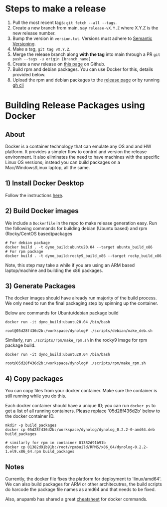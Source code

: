 # Steps to make a release
1. Pull the most recent tags: `git fetch --all --tags`.
2. Create a new branch from main, say `release-vX.Y.Z` where X.Y.Z is the new release number.
3. Bump the version in `version.txt`. Versions must adhere to [Semantic Versioning](https://semver.org/).
4. Make a tag, `git tag vX.Y.Z`.
5. Merge the release branch along **with the tag** into main through a PR `git push --tags -u origin
   [branch_name]`
6. Create a new release on [this
  page](https://github.com/facebookincubator/dynolog/releases) on Github.
7. Build rpm and debian packages. You can use Docker for this, details provided below.
7. Upload the rpm and debian packages to the [release page](https://github.com/facebookincubator/dynolog/releases) or by running [gh cli](https://cli.github.com/manual/gh_release_upload)

# Building Release Packages using Docker

## About
Docker is a container technology that can emulate any OS and and HW platform. It provides a simpler flow to control and version the release environment. It also eliminates the need to have machines with the specific Linux OS versions; instead you can build packages on a Mac/Windows/Linux laptop, all the same.

## 1) Install Docker Desktop
Follow the instructions [here](https://docs.docker.com/get-docker/).

## 2) Build Docker images
We include a `Dockerfile` in the repo to make release generation easy.
Run the following commands for building debian (Ubuntu based) and rpm (Rocky/CentOS based)packages
```
# For debian package
docker build . -t dyno_build:ubuntu20.04 --target ubuntu_build_x86
# For rpm package
docker build . -t dyno_build:rocky9_build_x86 --target rocky_build_x86
```

Note, this step may take a while if you are using an ARM based laptop/machine and building the x86 packages.

## 3) Generate Packages

The docker images should have already run majority of the build process. We only need to run the final packaging step by spinning up the container.

Below are commands for Ubuntu/debian package build
```
docker run -it dyno_build:ubuntu20.04 /bin/bash

root@05d28f436d2b:/workspace/dynolog# ./scripts/debian/make_deb.sh
```

Similarly, run `./scripts/rpm/make_rpm.sh` in the rocky9 image for rpm package build.
```
docker run -it dyno_build:ubuntu20.04 /bin/bash

root@05d28f436d2b:/workspace/dynolog# ./scripts/rpm/make_rpm.sh
```

## 4) Copy packages
You can copy files from your docker container. Make sure the container is still running while you do this.

Each docker container should have a unique ID; you can run `docker ps` to get a list of all running containers. Please replace '05d28f436d2b' below to the docker container ID. 
```
mkdir -p build_packages
docker cp 05d28f436d2b:/workspace/dynolog/dynolog_0.2.2-0-amd64.deb build_packages

# similarly for rpm in container 01382d91b91b
docker cp 01382d91b91b:/root/rpmbuild/RPMS/x86_64/dynolog-0.2.2-1.el9.x86_64.rpm build_packages
```

## Notes
Currently, the docker file fixes the platform for deployment to 'linux/amd64'. We can also build packages for ARM or other architecutres, the build scripts do harcode the package file names as amd64 and that needs to be fixed.

Also, anupamb has shared a great [cheatsheet](https://gist.github.com/anupambhatnagar/07ebff374bc45e4b63eb42893cca7e87) for docker commands.

